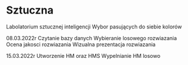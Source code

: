 # Sztuczna
Labolatorium sztucznej inteligencji
Wybor pasujących do siebie kolorów

08.03.2022r
  Czytanie bazy danych
  Wybieranie losowego rozwiazania
  Ocena jakosci rozwiazania
  Wizualna prezentacja rozwiazania
  
15.03.2022r
  Utworzenie HM oraz HMS
  Wypelnianie HM losowo
